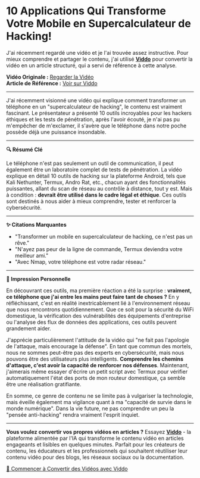 # 10 Applications Qui Transforme Votre Mobile en Supercalculateur de Hacking!

J'ai récemment regardé une vidéo et je l'ai trouvée assez instructive. Pour mieux comprendre et partager le contenu, j'ai utilisé **[Viddo](https://viddo.pro/)** pour convertir la vidéo en un article structuré, qui a servi de référence à cette analyse.

**Vidéo Originale :** [Regarder la Vidéo](https://www.youtube.com/watch?v=ubbOuusLpUI)  
**Article de Référence :** [Voir sur Viddo](https://viddo.pro/zh/video-result/2aa73b1f-0b88-4042-a425-7455d153b68a)

---

J'ai récemment visionné une vidéo qui explique comment transformer un téléphone en un "supercalculateur de hacking", le contenu est vraiment fascinant. Le présentateur a présenté 10 outils incroyables pour les hackers éthiques et les tests de pénétration, après l'avoir écouté, je n'ai pas pu m'empêcher de m'exclamer, il s'avère que le téléphone dans notre poche possède déjà une puissance insondable.

---

**🔍 Résumé Clé**

Le téléphone n'est pas seulement un outil de communication, il peut également être un laboratoire complet de tests de pénétration. La vidéo explique en détail 10 outils de hacking sur la plateforme Android, tels que Kali Nethunter, Termux, Andro Rat, etc., chacun ayant des fonctionnalités puissantes, allant du scan de réseau au contrôle à distance, tout y est. Mais à condition : **devrait être utilisé dans le cadre légal et éthique**. Ces outils sont destinés à nous aider à mieux comprendre, tester et renforcer la cybersécurité.

---

**✨ Citations Marquantes**

- "Transformer un mobile en supercalculateur de hacking, ce n'est pas un rêve."
- "N'ayez pas peur de la ligne de commande, Termux deviendra votre meilleur ami."
- "Avec Nmap, votre téléphone est votre radar réseau."

---

**💭 Impression Personnelle**

En découvrant ces outils, ma première réaction a été la surprise : **vraiment, ce téléphone que j'ai entre les mains peut faire tant de choses ?** En y réfléchissant, c'est en réalité inextricablement lié à l'environnement réseau que nous rencontrons quotidiennement. Que ce soit pour la sécurité du WiFi domestique, la vérification des vulnérabilités des équipements d'entreprise ou l'analyse des flux de données des applications, ces outils peuvent grandement aider.

J'apprécie particulièrement l'attitude de la vidéo qui "ne fait pas l'apologie de l'attaque, mais encourage la défense". En tant que commun des mortels, nous ne sommes peut-être pas des experts en cybersécurité, mais nous pouvons être des utilisateurs plus intelligents. **Comprendre les chemins d'attaque, c'est avoir la capacité de renforcer nos défenses**. Maintenant, j'aimerais même essayer d'écrire un petit script avec Termux pour vérifier automatiquement l'état des ports de mon routeur domestique, ça semble être une réalisation gratifiante.

En somme, ce genre de contenu ne se limite pas à vulgariser la technologie, mais éveille également ma vigilance quant à ma "capacité de survie dans le monde numérique". Dans la vie future, ne pas comprendre un peu la "pensée anti-hacking" rendra vraiment l'esprit inquiet.

---

**Vous voulez convertir vos propres vidéos en articles ?** Essayez **[Viddo](https://viddo.pro/)** - la plateforme alimentée par l'IA qui transforme le contenu vidéo en articles engageants et lisibles en quelques minutes. Parfait pour les créateurs de contenu, les éducateurs et les professionnels qui souhaitent réutiliser leur contenu vidéo pour des blogs, les réseaux sociaux ou la documentation.

[🚀 Commencer à Convertir des Vidéos avec Viddo](https://viddo.pro/)